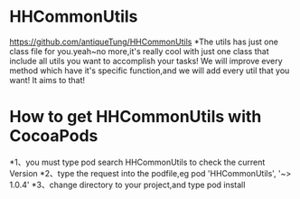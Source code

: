 # HHCommonUtils
https://github.com/antiqueTung/HHCommonUtils
  *The utils has just one class file for you.yeah~no more,it's really cool with just one class that include all utils you want to accomplish your tasks! We will improve every method which have it's specific function,and we will add every util that you want! It aims to that!
# How to get HHCommonUtils with CocoaPods
  *1、you must type pod search HHCommonUtils to check the current Version
  *2、type the request into the podfile,eg pod 'HHCommonUtils', '~> 1.0.4'
  *3、change directory to your project,and type pod install
  
